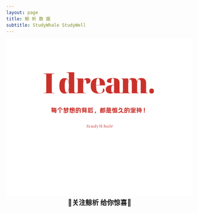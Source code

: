 ```yaml
---
layout: page
title: 鲸 析 数 据
subtitle: StudyWhale StudyWell
---
```


<div align=center>
<img src="image/studywhale.png" style="zoom: 60%;" />
</div>


<center><font size = 4>💖<b>关注鲸析 给你惊喜</b>💖</font></center>

